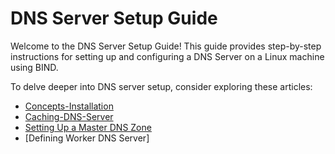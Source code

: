 # DNS Server Setup Guide

Welcome to the DNS Server Setup Guide! This guide provides step-by-step instructions for setting up and configuring a DNS Server on a Linux machine using BIND.

To delve deeper into DNS server setup, consider exploring these articles:

- [Concepts-Installation](./Concepts-Installation.md)
- [Caching-DNS-Server](./Caching-DNS-Server.md)
- [Setting Up a Master DNS Zone](./Master-DNS-Zone.md)
- [Defining Worker DNS Server]
